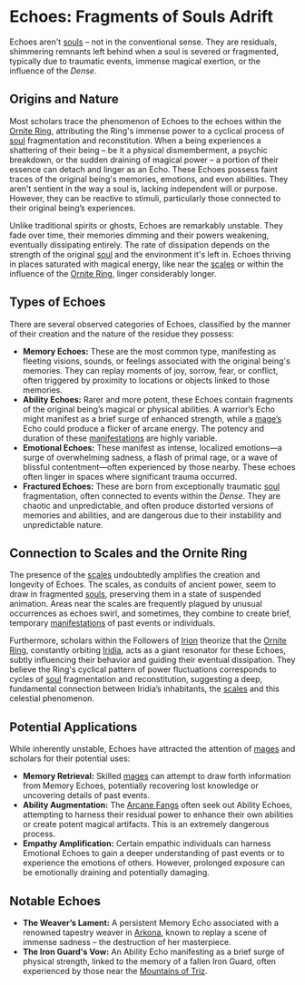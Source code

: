# Echoes: Fragments of Souls Adrift

Echoes aren't [souls](/raw/20250501/soul/soul.md) – not in the conventional sense. They are residuals, shimmering remnants left behind when a soul is severed or fragmented, typically due to traumatic events, immense magical exertion, or the influence of the *Dense*.

## Origins and Nature

Most scholars trace the phenomenon of Echoes to the echoes within the [Ornite Ring](/geography/scale/ornite-ring.md), attributing the Ring's immense power to a cyclical process of [soul](/raw/20250501/soul/soul.md) fragmentation and reconstitution. When a being experiences a shattering of their being – be it a physical dismemberment, a psychic breakdown, or the sudden draining of magical power – a portion of their essence can detach and linger as an Echo. These Echoes possess faint traces of the original being's memories, emotions, and even abilities. They aren't sentient in the way a soul is, lacking independent will or purpose. However, they can be reactive to stimuli, particularly those connected to their original being’s experiences.

Unlike traditional spirits or ghosts, Echoes are remarkably unstable. They fade over time, their memories dimming and their powers weakening, eventually dissipating entirely. The rate of dissipation depends on the strength of the original [soul](/raw/20250501/soul/soul.md) and the environment it's left in. Echoes thriving in places saturated with magical energy, like near the [scales](/geography/landmark/scale.md) or within the influence of the [Ornite Ring](/geography/scale/ornite-ring.md), linger considerably longer.

## Types of Echoes

There are several observed categories of Echoes, classified by the manner of their creation and the nature of the residue they possess:

*   **Memory Echoes:** These are the most common type, manifesting as fleeting visions, sounds, or feelings associated with the original being's memories. They can replay moments of joy, sorrow, fear, or conflict, often triggered by proximity to locations or objects linked to those memories.
*   **Ability Echoes:** Rarer and more potent, these Echoes contain fragments of the original being’s magical or physical abilities. A warrior’s Echo might manifest as a brief surge of enhanced strength, while a [mage’s](/raw/20250504/mage/mages.md) Echo could produce a flicker of arcane energy. The potency and duration of these [manifestations](/structure/chronological/event/manifestation.md) are highly variable.
*   **Emotional Echoes:** These manifest as intense, localized emotions—a surge of overwhelming sadness, a flash of primal rage, or a wave of blissful contentment—often experienced by those nearby. These echoes often linger in spaces where significant trauma occurred.
*   **Fractured Echoes:** These are born from exceptionally traumatic [soul](/raw/20250501/soul/soul.md) fragmentation, often connected to events within the *Dense*. They are chaotic and unpredictable, and often produce distorted versions of memories and abilities, and are dangerous due to their instability and unpredictable nature.

## Connection to Scales and the Ornite Ring

The presence of the [scales](/geography/landmark/scale.md) undoubtedly amplifies the creation and longevity of Echoes. The scales, as conduits of ancient power, seem to draw in fragmented [souls](/raw/20250501/soul/soul.md), preserving them in a state of suspended animation. Areas near the scales are frequently plagued by unusual occurrences as echoes swirl, and sometimes, they combine to create brief, temporary [manifestations](/structure/chronological/event/manifestation.md) of past events or individuals.

Furthermore, scholars within the Followers of [Irion](/being/deity/irion.md) theorize that the [Ornite Ring](/geography/scale/ornite-ring.md), constantly orbiting [Iridia](/geography/world/iridia.md), acts as a giant resonator for these Echoes, subtly influencing their behavior and guiding their eventual dissipation. They believe the Ring's cyclical pattern of power fluctuations corresponds to cycles of [soul](/raw/20250501/soul/soul.md) fragmentation and reconstitution, suggesting a deep, fundamental connection between Iridia’s inhabitants, the [scales](/geography/landmark/scale.md) and this celestial phenomenon.

## Potential Applications

While inherently unstable, Echoes have attracted the attention of [mages](/raw/20250504/mage/mages.md) and scholars for their potential uses:

*   **Memory Retrieval:** Skilled [mages](/raw/20250504/mage/mages.md) can attempt to draw forth information from Memory Echoes, potentially recovering lost knowledge or uncovering details of past events.
*   **Ability Augmentation:** The [Arcane Fangs](/structure/society/factions/arcane-fangs.md) often seek out Ability Echoes, attempting to harness their residual power to enhance their own abilities or create potent magical artifacts. This is an extremely dangerous process.
*   **Empathy Amplification:** Certain empathic individuals can harness Emotional Echoes to gain a deeper understanding of past events or to experience the emotions of others. However, prolonged exposure can be emotionally draining and potentially damaging.

## Notable Echoes

*   **The Weaver’s Lament:** A persistent Memory Echo associated with a renowned tapestry weaver in [Arkona](/geography/settlement/city/arkona.md), known to replay a scene of immense sadness – the destruction of her masterpiece.
*   **The Iron Guard's Vow:** An Ability Echo manifesting as a brief surge of physical strength, linked to the memory of a fallen Iron Guard, often experienced by those near the [Mountains of Triz](/geography/region/mountains-of-triz.md).

